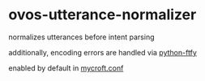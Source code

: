 # ovos-utterance-normalizer

normalizes utterances before intent parsing

additionally, encoding errors are handled via [python-ftfy](https://github.com/rspeer/python-ftfy)

enabled by default in [mycroft.conf](https://github.com/OpenVoiceOS/ovos-config/blob/dev/ovos_config/mycroft.conf#L129)
